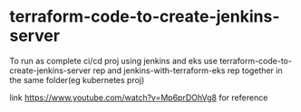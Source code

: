 # terraform-code-to-create-jenkins-server
To run as complete ci/cd proj using jenkins and eks use terraform-code-to-create-jenkins-server rep and jenkins-with-terraform-eks rep together in the same folder(eg kubernetes proj)

link https://www.youtube.com/watch?v=Mp6prDOhVg8 for reference
